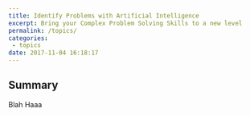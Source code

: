 ```yaml
---
title: Identify Problems with Artificial Intelligence
excerpt: Bring your Complex Problem Solving Skills to a new level
permalink: /topics/
categories: 
 - topics
date: 2017-11-04 16:18:17
---
```


## Summary

Blah Haaa
